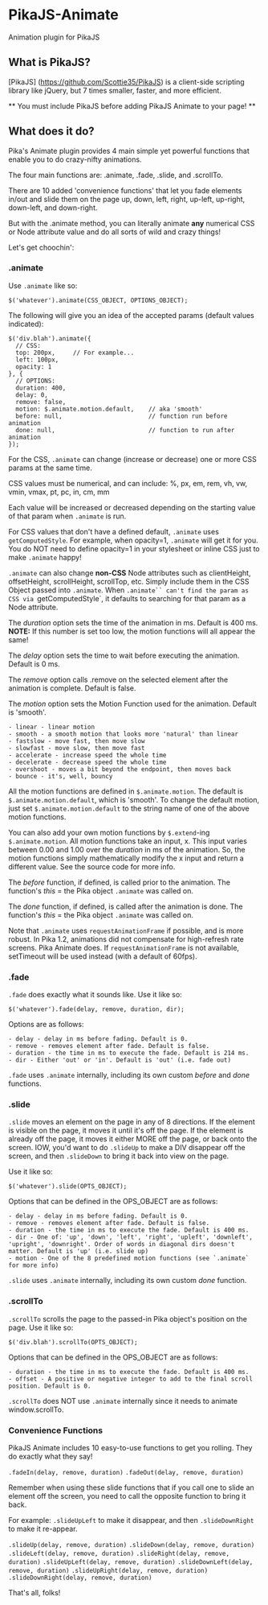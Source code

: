 # PikaJS-Animate

Animation plugin for PikaJS

## What is PikaJS?

[PikaJS] (https://github.com/Scottie35/PikaJS) is a client-side scripting library like jQuery, but 7 times smaller, faster, and more efficient.

** You must include PikaJS before adding PikaJS Animate to your page! **

## What does it do?

Pika's Animate plugin provides 4 main simple yet powerful functions that enable you to do crazy-nifty animations.

The four main functions are: .animate, .fade, .slide, and .scrollTo.

There are 10 added 'convenience functions' that let you fade elements in/out and slide them on the page up, down, left, right, up-left, up-right, down-left, and down-right.

But with the .animate method, you can literally animate **any** numerical CSS or Node attribute value and do all sorts of wild and crazy things!

Let's get choochin':

### .animate

Use `.animate` like so:

    $('whatever').animate(CSS_OBJECT, OPTIONS_OBJECT);

The following will give you an idea of the accepted params (default values indicated):

    $('div.blah').animate({
      // CSS:
      top: 200px,     // For example...
      left: 100px,
      opacity: 1
    }, {
      // OPTIONS:
      duration: 400,
      delay: 0,
      remove: false,
      motion: $.animate.motion.default,    // aka 'smooth'
      before: null,                        // function run before animation
      done: null,                          // function to run after animation
    });

For the CSS, `.animate` can change (increase or decrease) one or more CSS params at the same time.

CSS values must be numerical, and can include: %, px, em, rem, vh, vw, vmin, vmax, pt, pc, in, cm, mm

Each value will be increased or decreased depending on the starting value of that param when `.animate` is run.

For CSS values that don't have a defined default, `.animate` uses `getComputedStyle`. For example, when opacity=1, `.animate` will get it for you. You do NOT need to define opacity=1 in your stylesheet or inline CSS just to make `.animate` happy!

`.animate` can also change **non-CSS** Node attributes such as clientHeight, offsetHeight, scrollHeight, scrollTop, etc. Simply include them in the CSS Object passed into `.animate`. When `.animate`` can't find the param as CSS via `getComputedStyle`, it defaults to searching for that param as a Node attribute.

The *duration* option sets the time of the animation in ms. Default is 400 ms. **NOTE:** If this number is set too low, the motion functions will all appear the same!

The *delay* option sets the time to wait before executing the animation. Default is 0 ms.

The *remove* option calls .remove on the selected element after the animation is complete. Default is false.

The *motion* option sets the Motion Function used for the animation. Default is 'smooth'.

    - linear - linear motion
    - smooth - a smooth motion that looks more 'natural' than linear
    - fastslow - move fast, then move slow
    - slowfast - move slow, then move fast
    - accelerate - increase speed the whole time
    - decelerate - decrease speed the whole time
    - overshoot - moves a bit beyond the endpoint, then moves back
    - bounce - it's, well, bouncy

  All the motion functions are defined in `$.animate.motion`. The default is `$.animate.motion.default`, which is 'smooth'. To change the default motion, just set `$.animate.motion.default` to the string name of one of the above motion functions.

  You can also add your own motion functions by `$.extend`-ing `$.animate.motion`. All motion functions take an input, x. This input varies between 0.00 and 1.00 over the *duration* in ms of the animation. So, the motion functions simply mathematically modify the x input and return a different value. See the source code for more info.

The *before* function, if defined, is called prior to the animation. The function's *this* = the Pika object `.animate` was called on.

The *done* function, if defined, is called after the animation is done. The function's *this* = the Pika object `.animate` was called on.

Note that `.animate` uses `requestAnimationFrame` if possible, and is more robust. In Pika 1.2, animations did not compensate for high-refresh rate screens. Pika Animate does. If `requestAnimationFrame` is not available, setTimeout will be used instead (with a default of 60fps).

### .fade

`.fade` does exactly what it sounds like. Use it like so:

    $('whatever').fade(delay, remove, duration, dir);
  
Options are as follows:

    - delay - delay in ms before fading. Default is 0.
    - remove - removes element after fade. Default is false.
    - duration - the time in ms to execute the fade. Default is 214 ms.
    - dir - Either 'out' or 'in'. Default is 'out' (i.e. fade out)

`.fade` uses `.animate` internally, including its own custom *before* and *done* functions.

### .slide

`.slide` moves an element on the page in any of 8 directions. If the element is visible on the page, it moves it until it's off the page. If the element is already off the page, it moves it either MORE off the page, or back onto the screen. IOW, you'd want to do `.slideUp` to make a DIV disappear off the screen, and then `.slideDown` to bring it back into view on the page.

Use it like so:

    $('whatever').slide(OPTS_OBJECT);
  
Options that can be defined in the OPS_OBJECT are as follows:

    - delay - delay in ms before fading. Default is 0.
    - remove - removes element after fade. Default is false.
    - duration - the time in ms to execute the fade. Default is 400 ms.
    - dir - One of: 'up', 'down', 'left', 'right', 'upleft', 'downleft', 'upright', 'downright'. Order of words in diagonal dirs doesn't matter. Default is 'up' (i.e. slide up)
    - motion - One of the 8 predefined motion functions (see `.animate` for more info)

`.slide` uses `.animate` internally, including its own custom *done* function.

### .scrollTo

`.scrollTo` scrolls the page to the passed-in Pika object's position on the page. Use it like so:

    $('div.blah').scrollTo(OPTS_OBJECT);
  
Options that can be defined in the OPS_OBJECT are as follows:

    - duration - the time in ms to execute the fade. Default is 400 ms.
    - offset - A positive or negative integer to add to the final scroll position. Default is 0.

`.scrollTo` does NOT use `.animate` internally since it needs to animate window.scrollTo.

### Convenience Functions

PikaJS Animate includes 10 easy-to-use functions to get you rolling. They do exactly what they say!

   `.fadeIn(delay, remove, duration)`
   `.fadeOut(delay, remove, duration)`

Remember when using these slide functions that if you call one to slide an element off the screen, you need to call the opposite function to bring it back.

For example: `.slideUpLeft` to make it disappear, and then `.slideDownRight` to make it re-appear.

   `.slideUp(delay, remove, duration)`
   `.slideDown(delay, remove, duration)`
   `.slideLeft(delay, remove, duration)`
   `.slideRight(delay, remove, duration)`
   `.slideUpLeft(delay, remove, duration)`
   `.slideDownLeft(delay, remove, duration)`
   `.slideUpRight(delay, remove, duration)`
   `.slideDownRight(delay, remove, duration)`

That's all, folks!
